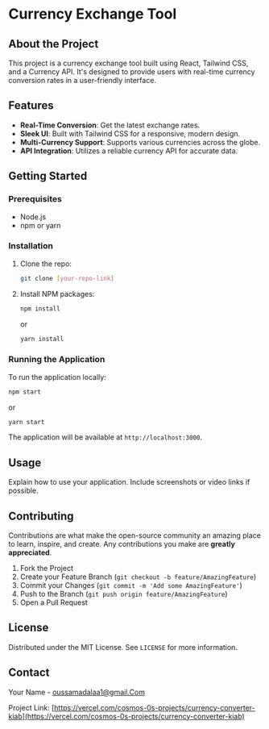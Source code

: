 # Currency Exchange Tool

## About the Project
This project is a currency exchange tool built using React, Tailwind CSS, and a Currency API. It's designed to provide users with real-time currency conversion rates in a user-friendly interface. 

## Features
- **Real-Time Conversion**: Get the latest exchange rates.
- **Sleek UI**: Built with Tailwind CSS for a responsive, modern design.
- **Multi-Currency Support**: Supports various currencies across the globe.
- **API Integration**: Utilizes a reliable currency API for accurate data.

## Getting Started

### Prerequisites
- Node.js
- npm or yarn

### Installation
1. Clone the repo:
   ```sh
   git clone [your-repo-link]
   ```
2. Install NPM packages:
   ```sh
   npm install
   ```
   or
   ```sh
   yarn install
   ```

### Running the Application
To run the application locally:
```sh
npm start
```
or
```sh
yarn start
```
The application will be available at `http://localhost:3000`.

## Usage
Explain how to use your application. Include screenshots or video links if possible.

## Contributing
Contributions are what make the open-source community an amazing place to learn, inspire, and create. Any contributions you make are **greatly appreciated**.

1. Fork the Project
2. Create your Feature Branch (`git checkout -b feature/AmazingFeature`)
3. Commit your Changes (`git commit -m 'Add some AmazingFeature'`)
4. Push to the Branch (`git push origin feature/AmazingFeature`)
5. Open a Pull Request

## License
Distributed under the MIT License. See `LICENSE` for more information.

## Contact
Your Name - [oussamadalaa1@gmail.Com](Oussamadalaa1@gmail.Com)

Project Link: [https://vercel.com/cosmos-0s-projects/currency-converter-kiab](https://vercel.com/cosmos-0s-projects/currency-converter-kiab)
